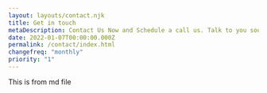 ```yaml
---
layout: layouts/contact.njk
title: Get in touch
metaDescription: Contact Us Now and Schedule a call us. Talk to you soon
date: 2022-01-07T00:00:00.000Z
permalink: /contact/index.html
changefreq: "monthly"
priority: "1"
---
```

This is from md file
